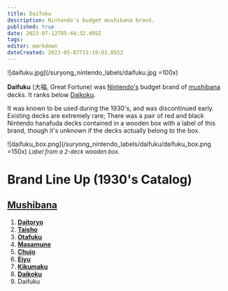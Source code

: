 ```yaml
---
title: Daifuku
description: Nintendo's budget mushibana brand.
published: true
date: 2023-07-12T05:44:32.495Z
tags: 
editor: markdown
dateCreated: 2023-05-07T15:19:01.855Z
---
```


![daifuku.jpg](/suryong_nintendo_labels/daifuku.jpg =100x)

**Daifuku** (大福, Great Fortune) was [Nintendo's](/en/hanafuda/manufacturers/nintendo) budget brand of [mushibana](/en/hanafuda/patterns/mushibana) decks. It ranks below [Daikoku](/en/hanafuda/manufacturers/nintendo/daikoku).

It was known to be used during the 1930's, and was discontinued early. Existing decks are extremely rare; There was a pair of red and black Nintendo hanafuda decks contained in a wooden box with a label of this brand, though it's unknown if the decks actually belong to the box.

![daifuku_box.png](/suryong_nintendo_labels/daifuku/daifuku_box.png =150x)
<span style="font-size:small;">*Label from a 2-deck wooden box.*</span>

# Brand Line Up (1930's Catalog)
## [Mushibana](/en/hanafuda/patterns/mushibana)
1. [**Daitoryo**](/en/hanafuda/manufacturers/nintendo/daitoryo)
2. [**Taisho**](/en/hanafuda/manufacturers/nintendo/taisho)
3. [**Otafuku**](/en/hanafuda/manufacturers/nintendo/otafuku)
4. [**Masamune**](/en/hanafuda/manufacturers/nintendo/masamune)
5. [**Chujo**](/en/hanafuda/manufacturers/nintendo/chujo)
6. [**Eiyu**](/en/hanafuda/manufacturers/nintendo/eiyu)
7. [**Kikumaku**](/en/hanafuda/manufacturers/nintendo/kikumaku)
8. [**Daikoku**](/en/hanafuda/manufacturers/nintendo/daikoku)
9. Daifuku